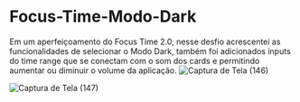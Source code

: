 # Focus-Time-Modo-Dark
Em um aperfeiçoamento do Focus Time 2.0, nesse desfio acrescentei as funcionalidades de selecionar o Modo Dark, também foi adicionados inputs do time range que se conectam com o som dos cards e permitindo aumentar ou diminuir o volume da aplicação.
![Captura de Tela (146)](https://user-images.githubusercontent.com/108637829/230272512-7cd70418-d2b3-4427-8421-63288bd2d3a9.png)


![Captura de Tela (147)](https://user-images.githubusercontent.com/108637829/230272513-dccfb056-b2d4-4d74-bc10-662e42428e00.png)

